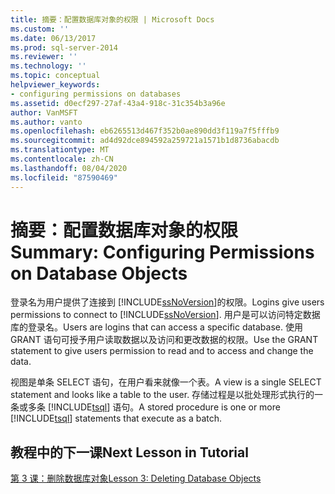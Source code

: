 ```yaml
---
title: 摘要：配置数据库对象的权限 | Microsoft Docs
ms.custom: ''
ms.date: 06/13/2017
ms.prod: sql-server-2014
ms.reviewer: ''
ms.technology: ''
ms.topic: conceptual
helpviewer_keywords:
- configuring permissions on databases
ms.assetid: d0ecf297-27af-43a4-918c-31c354b3a96e
author: VanMSFT
ms.author: vanto
ms.openlocfilehash: eb6265513d467f352b0ae890dd3f119a7f5fffb9
ms.sourcegitcommit: ad4d92dce894592a259721a1571b1d8736abacdb
ms.translationtype: MT
ms.contentlocale: zh-CN
ms.lasthandoff: 08/04/2020
ms.locfileid: "87590469"
---
```

# <a name="summary-configuring-permissions-on-database-objects"></a><span data-ttu-id="c433c-102">摘要：配置数据库对象的权限</span><span class="sxs-lookup"><span data-stu-id="c433c-102">Summary: Configuring Permissions on Database Objects</span></span>
  <span data-ttu-id="c433c-103">登录名为用户提供了连接到 [!INCLUDE[ssNoVersion](../includes/ssnoversion-md.md)]的权限。</span><span class="sxs-lookup"><span data-stu-id="c433c-103">Logins give users permissions to connect to [!INCLUDE[ssNoVersion](../includes/ssnoversion-md.md)].</span></span> <span data-ttu-id="c433c-104">用户是可以访问特定数据库的登录名。</span><span class="sxs-lookup"><span data-stu-id="c433c-104">Users are logins that can access a specific database.</span></span> <span data-ttu-id="c433c-105">使用 GRANT 语句可授予用户读取数据以及访问和更改数据的权限。</span><span class="sxs-lookup"><span data-stu-id="c433c-105">Use the GRANT statement to give users permission to read and to access and change the data.</span></span>  
  
 <span data-ttu-id="c433c-106">视图是单条 SELECT 语句，在用户看来就像一个表。</span><span class="sxs-lookup"><span data-stu-id="c433c-106">A view is a single SELECT statement and looks like a table to the user.</span></span> <span data-ttu-id="c433c-107">存储过程是以批处理形式执行的一条或多条 [!INCLUDE[tsql](../includes/tsql-md.md)] 语句。</span><span class="sxs-lookup"><span data-stu-id="c433c-107">A stored procedure is one or more [!INCLUDE[tsql](../includes/tsql-md.md)] statements that execute as a batch.</span></span>  
  
## <a name="next-lesson-in-tutorial"></a><span data-ttu-id="c433c-108">教程中的下一课</span><span class="sxs-lookup"><span data-stu-id="c433c-108">Next Lesson in Tutorial</span></span>  
 [<span data-ttu-id="c433c-109">第 3 课：删除数据库对象</span><span class="sxs-lookup"><span data-stu-id="c433c-109">Lesson 3: Deleting Database Objects</span></span>](lesson-3-1-deleting-database-objects.md)  
  
  
